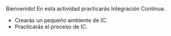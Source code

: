 Bienvenido!
En esta actividad practicarás Integración Continua.

- Crearás un pequeño ambiente de IC.
- Practicarás el proceso de IC.